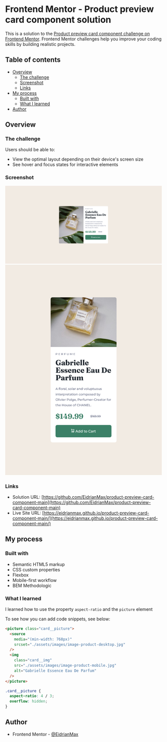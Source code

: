 # Frontend Mentor - Product preview card component solution

This is a solution to the [Product preview card component challenge on Frontend Mentor](https://www.frontendmentor.io/challenges/product-preview-card-component-GO7UmttRfa). Frontend Mentor challenges help you improve your coding skills by building realistic projects.

## Table of contents

- [Overview](#overview)
  - [The challenge](#the-challenge)
  - [Screenshot](#screenshot)
  - [Links](#links)
- [My process](#my-process)
  - [Built with](#built-with)
  - [What I learned](#what-i-learned)
- [Author](#author)

## Overview

### The challenge

Users should be able to:

- View the optimal layout depending on their device's screen size
- See hover and focus states for interactive elements

### Screenshot

![Desktop](./design/desktop-design-end.png)
![Movile](./design/mobile-design-end.png)

### Links

- Solution URL: [https://github.com/EidrianMax/product-preview-card-component-main](https://github.com/EidrianMax/product-preview-card-component-main)
- Live Site URL: [https://eidrianmax.github.io/product-preview-card-component-main/](https://eidrianmax.github.io/product-preview-card-component-main/)

## My process

### Built with

- Semantic HTML5 markup
- CSS custom properties
- Flexbox
- Mobile-first workflow
- BEM Methodologic

### What I learned

I learned how to use the property `aspect-ratio` and the `picture` element

To see how you can add code snippets, see below:

```html
<picture class="card__picture">
  <source
    media="(min-width: 768px)"
    srcset="./assets/images/image-product-desktop.jpg"
  />
  <img
    class="card__img"
    src="./assets/images/image-product-mobile.jpg"
    alt="Gabrielle Essence Eau De Parfum"
  />
</picture>
```

```css
.card__picture {
  aspect-ratio: 4 / 3;
  overflow: hidden;
}
```

## Author

- Frontend Mentor - [@EidrianMax](https://www.frontendmentor.io/profile/EidrianMax)
